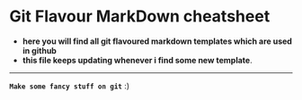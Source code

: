 # **Git Flavour MarkDown cheatsheet**

* **here you will find all git flavoured markdown templates which are used in github** 
* **this file keeps updating whenever i find some new template**.
---

 **`Make some fancy stuff on git`** :)

